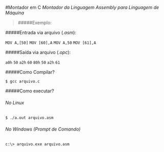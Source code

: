 #Montador em C
*Montador da Linguagem Assembly para Linguagem de Máquina*

> #####Exemplo:

#####Entrada via arquivo (_.asm_):

`MOV A,[50]`
`MOV [60],A`
`MOV A,50`
`MOV [61],A`

#####Saída via arquivo (_.opc_):

`a0h`
`50`
`a2h`
`60`
`80h`
`50`
`a2h`
`61`

#####Como Compilar?

`$ gcc arquivo.c`


#####Como executar?

###### No Linux
`$ ./a.out arquivo.asm`

###### No Windows (Prompt de Comando)
`c:\> arquivo.exe arquivo.asm`

